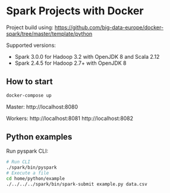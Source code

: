# Spark Projects with Docker

Project build using: https://github.com/big-data-europe/docker-spark/tree/master/template/python

Supported versions:

* Spark 3.0.0 for Hadoop 3.2 with OpenJDK 8 and Scala 2.12
* Spark 2.4.5 for Hadoop 2.7+ with OpenJDK 8

## How to start

```bash
docker-compose up
```

Master:
http://localhost:8080

Workers:
http://localhost:8081
http://localhost:8082

## Python examples

Run pyspark CLI:

```sh
# Run CLI
./spark/bin/pyspark
# Execute a file
cd home/python/example
./../../../spark/bin/spark-submit example.py data.csv
```